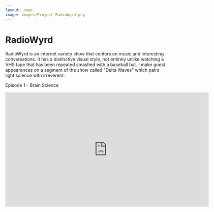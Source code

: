 ```yaml
---
layout: page
image: images/Project_RadioWyrd.png
---
```

# RadioWyrd

RadioWyrd is an internet variety show that centers on music and interesting conversations. It has a distinctive visual style, not entirely unlike watching a VHS tape that has been repeated smashed with a baseball bat. I make guest appearances on a segment of the show called "Delta Waves" which pairs light science with irreverent.

Episode 1 - Brain Science

<iframe width="640" height="360" src="https://www.youtube-nocookie.com/embed/hF4NMR5U0rE?controls=0&amp;showinfo=0" frameborder="0" allowfullscreen></iframe>

